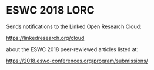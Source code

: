# ESWC 2018 LORC

Sends notifications to the Linked Open Research Cloud:

https://linkedresearch.org/cloud

about the ESWC 2018 peer-rewiewed articles listed at:

https://2018.eswc-conferences.org/program/submissions/
